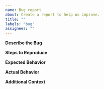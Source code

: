 ```yaml
---
name: Bug report
about: Create a report to help us improve.
title: ""
labels: "bug"
assignees: ""
---
```


**Describe the Bug**

<!-- Provide a clear and concise description of the bug. -->

**Steps to Reproduce**

<!--
1. Go to '...'
2. Click on '...'
3. Scroll down to '...'
4. Observe the error
-->

**Expected Behavior**

<!-- Provide a clear and concise description of what you expected to happen. -->

**Actual Behavior**

<!-- Provide a clear and concise description of what actually happened. If applicable, add screenshots to help explain the problem. -->

**Additional Context**

<!-- Include any other context about the problem here, such as environmental details, software versions used, etc. -->
